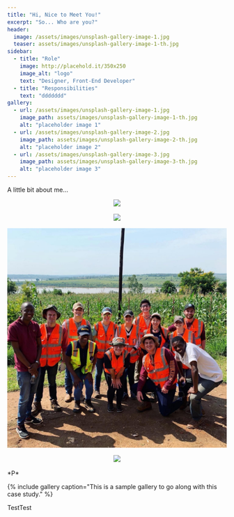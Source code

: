 ```yaml
---
title: "Hi, Nice to Meet You!"
excerpt: "So... Who are you?"
header:
  image: /assets/images/unsplash-gallery-image-1.jpg
  teaser: assets/images/unsplash-gallery-image-1-th.jpg
sidebar:
  - title: "Role"
    image: http://placehold.it/350x250
    image_alt: "logo"
    text: "Designer, Front-End Developer"
  - title: "Responsibilities"
    text: "ddddddd"
gallery:
  - url: /assets/images/unsplash-gallery-image-1.jpg
    image_path: assets/images/unsplash-gallery-image-1-th.jpg
    alt: "placeholder image 1"
  - url: /assets/images/unsplash-gallery-image-2.jpg
    image_path: assets/images/unsplash-gallery-image-2-th.jpg
    alt: "placeholder image 2"
  - url: /assets/images/unsplash-gallery-image-3.jpg
    image_path: assets/images/unsplash-gallery-image-3-th.jpg
    alt: "placeholder image 3"
---
```


A little bit about me...



<p align="center">
  <img src="/assets/images/gemanufacturing.png" width="600">
</p>
<p align="center">
  <img src="/assets/images/gemanu2.png" width="600">
</p>

<p align="center">
  <img src="/assets/images/rwanda.png" width="600">
</p>
<p align="center">
  <img src="/assets/images/rwanda2.png" width="600">
</p>
*P*


{% include gallery caption="This is a sample gallery to go along with this case study." %}

TestTest
